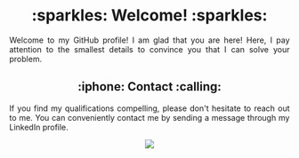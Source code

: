 <h1 align="center"> :sparkles: Welcome! :sparkles: </h1>
<p align="justify">Welcome to my GitHub profile! I am glad that you are here! Here, I pay attention to the smallest details to convince you that I can solve your problem.
</p>

<h2 align="center"> :iphone: Contact :calling: </h1>
<p align="justify">If you find my qualifications compelling, please don't hesitate to reach out to me. You can conveniently contact me by sending a message through my LinkedIn profile.
</p>
<p align="center">
  <a href="https://www.linkedin.com/in/barbaraport/">
    <img src="https://img.shields.io/badge/LinkedIn-0077B5?style=for-the-badge&logo=linkedin&logoColor=white"/>
  </a>
</p>
